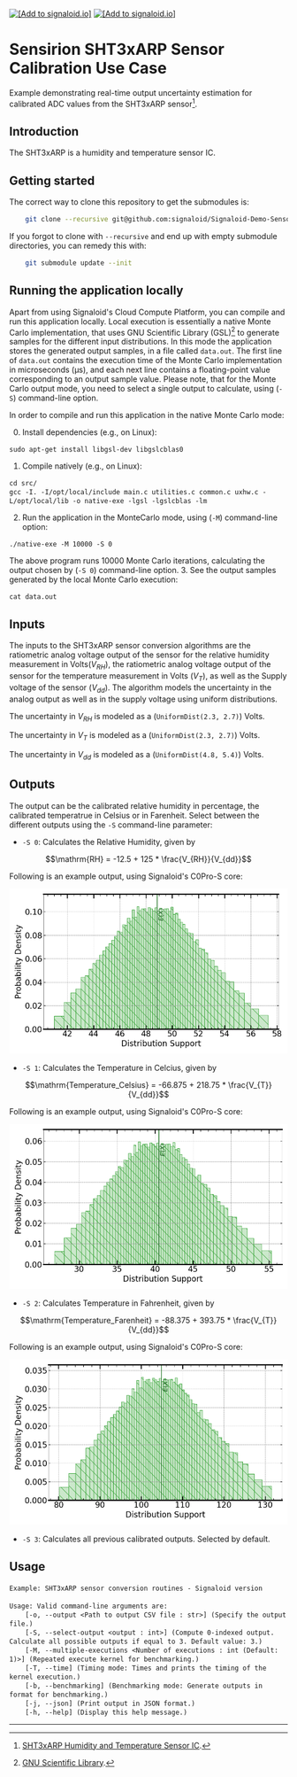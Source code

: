 [<img src="https://assets.signaloid.io/add-to-signaloid-cloud-logo-dark-latest.png#gh-dark-mode-only" alt="[Add to signaloid.io]" height="30">](https://signaloid.io/repositories?connect=https://github.com/signaloid/Signaloid-Demo-Sensors-SensirionSHT3xARPConversionRoutines#gh-dark-mode-only)
[<img src="https://assets.signaloid.io/add-to-signaloid-cloud-logo-light-latest.png#gh-light-mode-only" alt="[Add to signaloid.io]" height="30">](https://signaloid.io/repositories?connect=https://github.com/signaloid/Signaloid-Demo-Sensors-SensirionSHT3xARPConversionRoutines#gh-light-mode-only)

# Sensirion SHT3xARP Sensor Calibration Use Case
Example demonstrating real-time output uncertainty estimation for calibrated ADC values from the SHT3xARP sensor[^1].

## Introduction
The SHT3xARP is a humidity and temperature sensor IC.

## Getting started

The correct way to clone this repository to get the submodules is:
```sh
	git clone --recursive git@github.com:signaloid/Signaloid-Demo-Sensors-SensirionSHT3xARPConversionRoutines.git
```

If you forgot to clone with `--recursive` and end up with empty submodule directories, you can remedy this with:
```sh
	git submodule update --init
```

## Running the application locally
Apart from using Signaloid's Cloud Compute Platform, you can compile and run this application
locally. Local execution is essentially a native Monte Carlo implementation,
that uses GNU Scientific Library (GSL)[^2] to generate samples for the different input distributions.
In this mode the application stores the generated output samples, in a file called `data.out`.
The first line of `data.out` contains the execution time of the Monte Carlo implementation
in microseconds (μs), and each
next line contains a floating-point value corresponding to an output sample value.
Please note, that for the Monte Carlo output mode, you need to select a single output
to calculate, using (`-S`) command-line option.

In order to compile and run this application in the native Monte Carlo mode:

0. Install dependencies (e.g., on Linux):
```
sudo apt-get install libgsl-dev libgslcblas0
```
1. Compile natively (e.g., on Linux):
```
cd src/
gcc -I. -I/opt/local/include main.c utilities.c common.c uxhw.c -L/opt/local/lib -o native-exe -lgsl -lgslcblas -lm
```
2. Run the application in the MonteCarlo mode, using (`-M`) command-line option:
```
./native-exe -M 10000 -S 0
```
The above program runs 10000 Monte Carlo iterations, calculating the output chosen by (`-S 0`) command-line option.
3. See the output samples generated by the local Monte Carlo execution:
```
cat data.out
```

## Inputs
The inputs to the SHT3xARP sensor conversion algorithms are the ratiometric analog voltage output of the sensor
for the relative humidity measurement in Volts($V_{RH}$),
the ratiometric analog voltage output of the sensor for the temperature measurement in Volts ($V_{T}$),
as well as the Supply voltage of the sensor ($V_{dd}$). The algorithm models the uncertainty in the analog output as
well as in the supply voltage using uniform distributions.

The uncertainty in $V_{RH}$ is modeled as a (`UniformDist(2.3, 2.7)`) Volts.

The uncertainty in $V_{T}$ is modeled as a (`UniformDist(2.3, 2.7)`) Volts.

The uncertainty in $V_{dd}$ is modeled as a (`UniformDist(4.8, 5.4)`) Volts.


## Outputs
The output can be the calibrated relative humidity in percentage, the calibrated temperatrue in Celsius or
in Farenheit. Select between the different outputs using the `-S` command-line parameter:
- `-S 0`: Calculates the Relative Humidity, given by
```math
\mathrm{RH} = -12.5 + 125 * \frac{V_{RH}}{V_{dd}}
```
Following is an example output, using Signaloid's C0Pro-S core:

![Relative Humidity example output plot](./docs/plots/outputDistributions[0]-C0-S.png)

- `-S 1`: Calculates the Temperature in Celcius, given by
```math
\mathrm{Temperature_Celsius} = -66.875 + 218.75 * \frac{V_{T}}{V_{dd}}
```

Following is an example output, using Signaloid's C0Pro-S core:

![Temperature in Celsius example output plot](./docs/plots/outputDistributions[1]-C0-S.png)

- `-S 2`: Calculates Temperature in Fahrenheit, given by
```math
\mathrm{Temperature_Farenheit} = -88.375 + 393.75 * \frac{V_{T}}{V_{dd}}
```
Following is an example output, using Signaloid's C0Pro-S core:

![Temperature in Farenheit example output plot](./docs/plots/outputDistributions[2]-C0-S.png)

- `-S 3`: Calculates all previous calibrated outputs. Selected by default.


## Usage
```
Example: SHT3xARP sensor conversion routines - Signaloid version

Usage: Valid command-line arguments are:
	[-o, --output <Path to output CSV file : str>] (Specify the output file.)
	[-S, --select-output <output : int>] (Compute 0-indexed output. Calculate all possible outputs if equal to 3. Default value: 3.)
	[-M, --multiple-executions <Number of executions : int (Default: 1)>] (Repeated execute kernel for benchmarking.)
	[-T, --time] (Timing mode: Times and prints the timing of the kernel execution.)
	[-b, --benchmarking] (Benchmarking mode: Generate outputs in format for benchmarking.)
	[-j, --json] (Print output in JSON format.)
	[-h, --help] (Display this help message.)
```


---

[^1]: [SHT3xARP Humidity and Temperature Sensor IC](https://www.mouser.com/pdfdocs/SHT3x-ARP_Datasheet.pdf).

[^2]: [GNU Scientific Library](https://www.gnu.org/software/gsl/).

